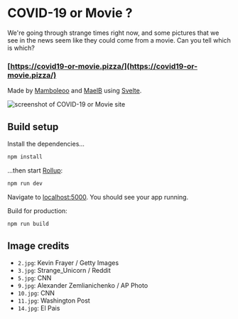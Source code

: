 # COVID-19 or Movie ?

We're going through strange times right now, and some pictures that we see in the news seem like they could come from a movie. Can you tell which is which?
### [https://covid19-or-movie.pizza/](https://covid19-or-movie.pizza/)

Made by [Mamboleoo](https://twitter.com/Mamboleoo) and [MaelB](https://twitter.com/MaelB) using [Svelte](https://svelte.dev/).

![screenshot of COVID-19 or Movie site](https://covid19-or-movie.pizza/og-covid-or-movie.jpg)

## Build setup

Install the dependencies...

```bash
npm install
```

...then start [Rollup](https://rollupjs.org):

```bash
npm run dev
```

Navigate to [localhost:5000](http://localhost:5000). You should see your app running.

Build for production: 
```bash
npm run build
```

## Image credits
* `2.jpg`: Kevin Frayer / Getty Images
* `3.jpg`: Strange_Unicorn / Reddit
* `5.jpg`: CNN
* `9.jpg`: Alexander Zemlianichenko / AP Photo
* `10.jpg`: CNN
* `11.jpg`: Washington Post
* `14.jpg`: El Pais
